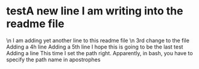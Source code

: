 # testA new line I am writing into the readme file
\n I am adding yet another line to this readme file
\n 3rd change to the file
Adding a 4h line
Adding a 5th line
I hope this is going to be the last test
Adding a line
This time I set the path right. Apparently, in bash, you have to specify the path name in apostrophes

